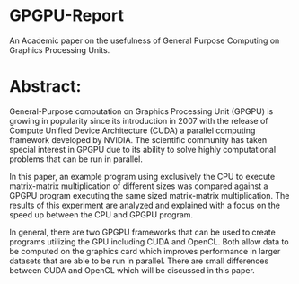 # GPGPU-Report
An Academic paper on the usefulness of General Purpose Computing on Graphics Processing Units.

# Abstract:
General-Purpose computation on Graphics Processing Unit (GPGPU) is growing in popularity since its introduction in 2007 with the release of Compute Unified Device Architecture (CUDA) a parallel computing framework developed by NVIDIA. The scientific community has taken special interest in GPGPU due to its ability to solve highly computational problems that can be run in parallel.

In this paper, an example program using exclusively the CPU to execute matrix-matrix multiplication of different sizes was compared against a GPGPU program executing the same sized matrix-matrix multiplication. The results of this experiment are analyzed and explained with a focus on the speed up between the CPU and GPGPU program.

In general, there are two GPGPU frameworks that can be used to create programs utilizing the GPU including CUDA and OpenCL. Both allow data to be computed on the graphics card which improves performance in larger datasets that are able to be run in parallel. There are small differences between CUDA and OpenCL which will be discussed in this paper.
